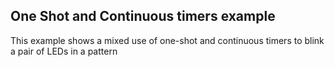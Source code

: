 ## One Shot and Continuous timers example

This example shows a mixed use of one-shot and continuous timers to blink a pair of LEDs in a pattern
